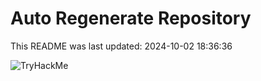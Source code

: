 # Auto Regenerate Repository

This README was last updated: 2024-10-02 18:36:36

 ![TryHackMe](https://tryhackme.com/badge/533634)